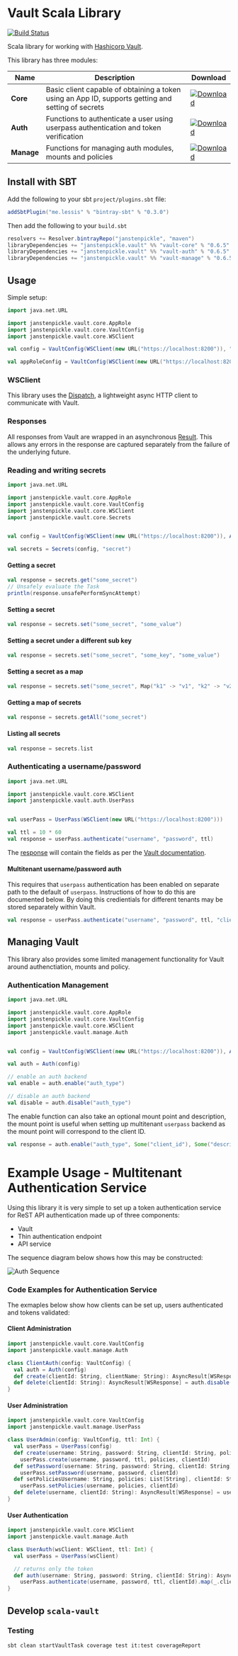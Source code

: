 # Vault Scala Library

[![Build Status](https://travis-ci.org/janstenpickle/scala-vault.svg?branch=master)](https://travis-ci.org/janstenpickle/scala-vault)

Scala library for working with [Hashicorp Vault](https://www.vaultproject.io/).

This library has three modules:

|Name|Description|Download|
|---|---|---|
|**Core** | Basic client capable of obtaining a token using an App ID, supports getting and setting of secrets  | [![Download](https://api.bintray.com/packages/janstenpickle/maven/vault-core/images/download.svg)](https://bintray.com/janstenpickle/maven/vault-core/_latestVersion) |
| **Auth** | Functions to authenticate a user using userpass authentication and token verification | [![Download](https://api.bintray.com/packages/janstenpickle/maven/vault-auth/images/download.svg)](https://bintray.com/janstenpickle/maven/vault-auth/_latestVersion)|
| **Manage** | Functions for managing auth modules, mounts and policies | [![Download](https://api.bintray.com/packages/janstenpickle/maven/vault-manage/images/download.svg)](https://bintray.com/janstenpickle/maven/vault-manage/_latestVersion) |

## Install with SBT
Add the following to your sbt `project/plugins.sbt` file:
```scala
addSbtPlugin("me.lessis" % "bintray-sbt" % "0.3.0")
```
Then add the following to your `build.sbt`
```scala
resolvers += Resolver.bintrayRepo("janstenpickle", "maven")
libraryDependencies += "janstenpickle.vault" %% "vault-core" % "0.6.5"
libraryDependencies += "janstenpickle.vault" %% "vault-auth" % "0.6.5"
libraryDependencies += "janstenpickle.vault" %% "vault-manage" % "0.6.5"
```
## Usage
Simple setup:
```scala
import java.net.URL

import janstenpickle.vault.core.AppRole
import janstenpickle.vault.core.VaultConfig
import janstenpickle.vault.core.WSClient

val config = VaultConfig(WSClient(new URL("https://localhost:8200")), "token")

val appRoleConfig = VaultConfig(WSClient(new URL("https://localhost:8200")), AppRole("roleId", "secretId"))
```
### WSClient
This library uses the [Dispatch](http://dispatch.databinder.net/Dispatch.html), a lightweight async HTTP client to communicate with Vault.

### Responses
All responses from Vault are wrapped in an asynchronous [Result](http://github.com/albertpastrana/uscala). This allows any errors in the response are captured separately from the failure of the underlying future.

### Reading and writing secrets
```scala
import java.net.URL

import janstenpickle.vault.core.AppRole
import janstenpickle.vault.core.VaultConfig
import janstenpickle.vault.core.WSClient
import janstenpickle.vault.core.Secrets


val config = VaultConfig(WSClient(new URL("https://localhost:8200")), AppRole("roleId", "secretId"))

val secrets = Secrets(config, "secret")
```
#### Getting a secret
```scala
val response = secrets.get("some_secret")
// Unsafely evaluate the Task
println(response.unsafePerformSyncAttempt)
```
#### Setting a secret
```scala
val response = secrets.set("some_secret", "some_value")
```
#### Setting a secret under a different sub key
```scala
val response = secrets.set("some_secret", "some_key", "some_value")
```
#### Setting a secret as a map
```scala
val response = secrets.set("some_secret", Map("k1" -> "v1", "k2" -> "v2"))
```
#### Getting a map of secrets
```scala
val response = secrets.getAll("some_secret")
```
#### Listing all secrets
```scala
val response = secrets.list
```

### Authenticating a username/password
```scala
import java.net.URL

import janstenpickle.vault.core.WSClient
import janstenpickle.vault.auth.UserPass


val userPass = UserPass(WSClient(new URL("https://localhost:8200")))

val ttl = 10 * 60
val response = userPass.authenticate("username", "password", ttl)
```
The [response](auth/src/main/scala/janstenpickle/vault/auth/UserPass.scala#L23:L27) will contain the fields as per the [Vault documentation](https://www.vaultproject.io/docs/auth/userpass.html).

#### Multitenant username/password auth
This requires that `userpass` authentication has been enabled on separate path to the default of `userpass`. Instructions of how to do this are documented below. By doing this credientials for different tenants may be stored separately within Vault.
```scala
val response = userPass.authenticate("username", "password", ttl, "clientId")
```

## Managing Vault
This library also provides some limited management functionality for Vault around authenctiation, mounts and policy.
### Authentication Management
```scala
import java.net.URL

import janstenpickle.vault.core.AppRole
import janstenpickle.vault.core.VaultConfig
import janstenpickle.vault.core.WSClient
import janstenpickle.vault.manage.Auth


val config = VaultConfig(WSClient(new URL("https://localhost:8200")), AppRole("roleId", "secretId"))

val auth = Auth(config)

// enable an auth backend
val enable = auth.enable("auth_type")

// disable an auth backend
val disable = auth.disable("auth_type")
```
The enable function can also take an optional mount point and description, the mount point is useful when setting up multitenant `userpass` backend as the mount point will correspond to the client ID.
```scala
val response = auth.enable("auth_type", Some("client_id"), Some("description"))
```


# Example Usage - Multitenant Authentication Service
Using this library it is very simple to set up a token authentication service for ReST API authentication made up of three components:

* Vault
* Thin authentication endpoint
* API service

The sequence diagram below shows how this may be constructed:

![Auth Sequence](https://i.imgur.com/nu6Gs77.png)

### Code Examples for Authentication Service

The exmaples below show how clients can be set up, users authenticated and tokens validated:

#### Client Administration
```scala
import janstenpickle.vault.core.VaultConfig
import janstenpickle.vault.manage.Auth

class ClientAuth(config: VaultConfig) {
  val auth = Auth(config)
  def create(clientId: String, clientName: String): AsyncResult[WSResponse] = auth.enable("userpass", Some(clientId), Some(clientName))
  def delete(clientId: String): AsyncResult[WSResponse] = auth.disable(clientId)
}
```
#### User Administration
```scala
import janstenpickle.vault.core.VaultConfig
import janstenpickle.vault.manage.UserPass

class UserAdmin(config: VaultConfig, ttl: Int) {
  val userPass = UserPass(config)
  def create(username: String, password: String, clientId: String, policies: Option[List[String]] = None): AsyncResult[WSResponse] =
    userPass.create(username, password, ttl, policies, clientId)
  def setPassword(username: String, password: String, clientId: String): AsyncResult[WSResponse] =
    userPass.setPassword(username, password, clientId)
  def setPoliciesUsername: String, policies: List[String], clientId: String): AsyncResult[WSResponse] =
    userPass.setPolicies(username, policies, clientId)
  def delete(username, clientId: String): AsyncResult[WSResponse] = userPass.delete(username, clientId)
}
```
#### User Authentication
```scala
import janstenpickle.vault.core.WSClient
import janstenpickle.vault.manage.Auth

class UserAuth(wsClient: WSClient, ttl: Int) {
  val userPass = UserPass(wsClient)

  // returns only the token
  def auth(username: String, password: String, clientId: String): AsyncResult[String] =
    userPass.authenticate(username, password, ttl, clientId).map(_.client_token)
}
```

## Develop `scala-vault`

### Testing

`sbt clean startVaultTask coverage test it:test coverageReport`
